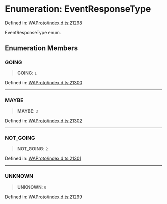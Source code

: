 # Enumeration: EventResponseType

Defined in: [WAProto/index.d.ts:21298](https://github.com/Fokusdotid/Baileys/blob/58a03b5a49cf326e1050515994499cb0bb76662f/WAProto/index.d.ts#L21298)

EventResponseType enum.

## Enumeration Members

### GOING

> **GOING**: `1`

Defined in: [WAProto/index.d.ts:21300](https://github.com/Fokusdotid/Baileys/blob/58a03b5a49cf326e1050515994499cb0bb76662f/WAProto/index.d.ts#L21300)

***

### MAYBE

> **MAYBE**: `3`

Defined in: [WAProto/index.d.ts:21302](https://github.com/Fokusdotid/Baileys/blob/58a03b5a49cf326e1050515994499cb0bb76662f/WAProto/index.d.ts#L21302)

***

### NOT\_GOING

> **NOT\_GOING**: `2`

Defined in: [WAProto/index.d.ts:21301](https://github.com/Fokusdotid/Baileys/blob/58a03b5a49cf326e1050515994499cb0bb76662f/WAProto/index.d.ts#L21301)

***

### UNKNOWN

> **UNKNOWN**: `0`

Defined in: [WAProto/index.d.ts:21299](https://github.com/Fokusdotid/Baileys/blob/58a03b5a49cf326e1050515994499cb0bb76662f/WAProto/index.d.ts#L21299)
